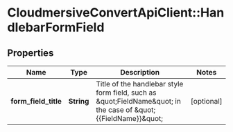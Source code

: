 # CloudmersiveConvertApiClient::HandlebarFormField

## Properties
Name | Type | Description | Notes
------------ | ------------- | ------------- | -------------
**form_field_title** | **String** | Title of the handlebar style form field, such as \&quot;FieldName\&quot; in the case of \&quot;{{FieldName}}\&quot; | [optional] 


